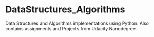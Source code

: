 # DataStructures_Algorithms
Data Structures and Algorithms implementations using Python. Also contains assignments and Projects from Udacity Nanodegree.
